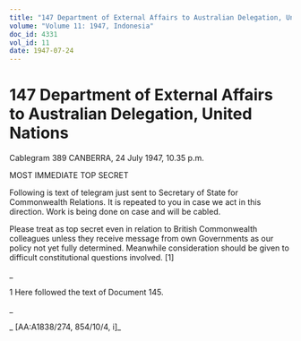 ```yaml
---
title: "147 Department of External Affairs to Australian Delegation, United Nations"
volume: "Volume 11: 1947, Indonesia"
doc_id: 4331
vol_id: 11
date: 1947-07-24
---
```


# 147 Department of External Affairs to Australian Delegation, United Nations

Cablegram 389 CANBERRA, 24 July 1947, 10.35 p.m.

MOST IMMEDIATE TOP SECRET

Following is text of telegram just sent to Secretary of State for Commonwealth Relations. It is repeated to you in case we act in this direction. Work is being done on case and will be cabled.

Please treat as top secret even in relation to British Commonwealth colleagues unless they receive message from own Governments as our policy not yet fully determined. Meanwhile consideration should be given to difficult constitutional questions involved. [1]

_

1 Here followed the text of Document 145.

_

_ [AA:A1838/274, 854/10/4, i]_

